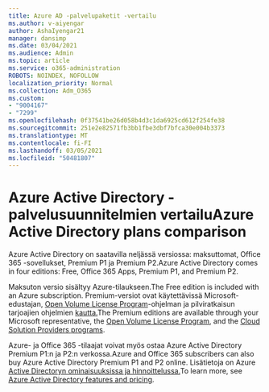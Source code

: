 ```yaml
---
title: Azure AD -palvelupaketit -vertailu
ms.author: v-aiyengar
author: AshaIyengar21
manager: dansimp
ms.date: 03/04/2021
ms.audience: Admin
ms.topic: article
ms.service: o365-administration
ROBOTS: NOINDEX, NOFOLLOW
localization_priority: Normal
ms.collection: Adm_O365
ms.custom:
- "9004167"
- "7299"
ms.openlocfilehash: 0f37541be26d058b4d3c1da6925cd612f254fe38
ms.sourcegitcommit: 251e2e82571fb3bb1fbe3dbf7bfca30e004b3373
ms.translationtype: MT
ms.contentlocale: fi-FI
ms.lasthandoff: 03/05/2021
ms.locfileid: "50481807"
---
```

# <a name="azure-active-directory-plans-comparison"></a><span data-ttu-id="1851b-102">Azure Active Directory -palvelusuunnitelmien vertailu</span><span class="sxs-lookup"><span data-stu-id="1851b-102">Azure Active Directory plans comparison</span></span>

<span data-ttu-id="1851b-103">Azure Active Directory on saatavilla neljässä versiossa: maksuttomat, Office 365 -sovellukset, Premium P1 ja Premium P2.</span><span class="sxs-lookup"><span data-stu-id="1851b-103">Azure Active Directory comes in four editions: Free, Office 365 Apps, Premium P1, and Premium P2.</span></span>

<span data-ttu-id="1851b-104">Maksuton versio sisältyy Azure-tilaukseen.</span><span class="sxs-lookup"><span data-stu-id="1851b-104">The Free edition is included with an Azure subscription.</span></span> <span data-ttu-id="1851b-105">Premium-versiot ovat käytettävissä Microsoft-edustajan, [Open Volume License Program](https://go.microsoft.com/fwlink/?linkid=2110873)-ohjelman ja pilviratkaisun tarjoajien ohjelmien [kautta.](https://go.microsoft.com/fwlink/?LinkId=614968&clcid=0x409)</span><span class="sxs-lookup"><span data-stu-id="1851b-105">The Premium editions are available through your Microsoft representative, the [Open Volume License Program](https://go.microsoft.com/fwlink/?linkid=2110873), and the [Cloud Solution Providers programs](https://go.microsoft.com/fwlink/?LinkId=614968&clcid=0x409).</span></span>

<span data-ttu-id="1851b-106">Azure- ja Office 365 -tilaajat voivat myös ostaa Azure Active Directory Premium P1:n ja P2:n verkossa.</span><span class="sxs-lookup"><span data-stu-id="1851b-106">Azure and Office 365 subscribers can also buy Azure Active Directory Premium P1 and P2 online.</span></span> <span data-ttu-id="1851b-107">Lisätietoja on Azure [Active Directoryn ominaisuuksissa ja hinnoittelussa.](https://go.microsoft.com/fwlink/?linkid=2081447)</span><span class="sxs-lookup"><span data-stu-id="1851b-107">To learn more, see [Azure Active Directory features and pricing](https://go.microsoft.com/fwlink/?linkid=2081447).</span></span>
